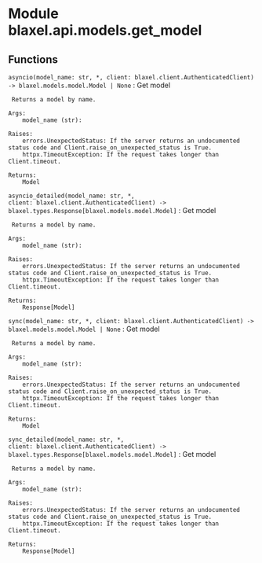 Module blaxel.api.models.get_model
==================================

Functions
---------

`asyncio(model_name: str, *, client: blaxel.client.AuthenticatedClient) ‑> blaxel.models.model.Model | None`
:   Get model
    
     Returns a model by name.
    
    Args:
        model_name (str):
    
    Raises:
        errors.UnexpectedStatus: If the server returns an undocumented status code and Client.raise_on_unexpected_status is True.
        httpx.TimeoutException: If the request takes longer than Client.timeout.
    
    Returns:
        Model

`asyncio_detailed(model_name: str, *, client: blaxel.client.AuthenticatedClient) ‑> blaxel.types.Response[blaxel.models.model.Model]`
:   Get model
    
     Returns a model by name.
    
    Args:
        model_name (str):
    
    Raises:
        errors.UnexpectedStatus: If the server returns an undocumented status code and Client.raise_on_unexpected_status is True.
        httpx.TimeoutException: If the request takes longer than Client.timeout.
    
    Returns:
        Response[Model]

`sync(model_name: str, *, client: blaxel.client.AuthenticatedClient) ‑> blaxel.models.model.Model | None`
:   Get model
    
     Returns a model by name.
    
    Args:
        model_name (str):
    
    Raises:
        errors.UnexpectedStatus: If the server returns an undocumented status code and Client.raise_on_unexpected_status is True.
        httpx.TimeoutException: If the request takes longer than Client.timeout.
    
    Returns:
        Model

`sync_detailed(model_name: str, *, client: blaxel.client.AuthenticatedClient) ‑> blaxel.types.Response[blaxel.models.model.Model]`
:   Get model
    
     Returns a model by name.
    
    Args:
        model_name (str):
    
    Raises:
        errors.UnexpectedStatus: If the server returns an undocumented status code and Client.raise_on_unexpected_status is True.
        httpx.TimeoutException: If the request takes longer than Client.timeout.
    
    Returns:
        Response[Model]